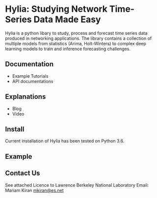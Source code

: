 # Hylia: Studying Network Time-Series Data Made Easy


Hylia is a python libary to study, process and forecast time series data produced in networking applications. The library contains a collection of multiple models from statistics (Arima, Holt-Winters) to complex deep learning models to train and inference forecasting challenges. 

## Documentation

- Example Tutorials
- API documentations

## Explanations
- Blog
- Video

## Install
Current installation of Hylia has been tested on Python 3.6.

## Example 

## Contact Us
See attached Licence to Lawrence Berkeley National Laboratory
Email: Mariam Kiran <mkiran@es.net>
